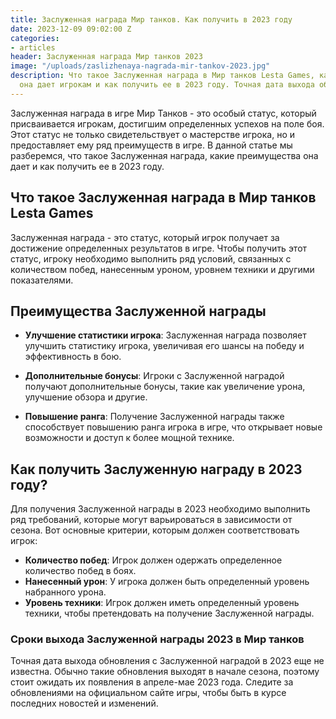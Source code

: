 ```yaml
---
title: Заслуженная награда Мир танков. Как получить в 2023 году
date: 2023-12-09 09:02:00 Z
categories:
- articles
header: Заслуженная награда Мир танков 2023
image: "/uploads/zaslizhenaya-nagrada-mir-tankov-2023.jpg"
description: Что такое Заслуженная награда в Мир танков Lesta Games, какие преимущества
  она дает игрокам и как получить ее в 2023 году. Точная дата выхода обновления...
---
```


Заслуженная награда в игре Мир Танков - это особый статус, который присваивается игрокам, достигшим определенных успехов на поле боя. Этот статус не только свидетельствует о мастерстве игрока, но и предоставляет ему ряд преимуществ в игре. В данной статье мы разберемся, что такое Заслуженная награда, какие преимущества она дает и как получить ее в 2023 году.

## Что такое Заслуженная награда в Мир танков Lesta Games

Заслуженная награда - это статус, который игрок получает за достижение определенных результатов в игре. Чтобы получить этот статус, игроку необходимо выполнить ряд условий, связанных с количеством побед, нанесенным уроном, уровнем техники и другими показателями.

## Преимущества Заслуженной награды

* **Улучшение статистики игрока**: Заслуженная награда позволяет улучшить статистику игрока, увеличивая его шансы на победу и эффективность в бою.

* **Дополнительные бонусы**: Игроки с Заслуженной наградой получают дополнительные бонусы, такие как увеличение урона, улучшение обзора и другие.

* **Повышение ранга**: Получение Заслуженной награды также способствует повышению ранга игрока в игре, что открывает новые возможности и доступ к более мощной технике.

## Как получить Заслуженную награду в 2023 году?

Для получения Заслуженной награды в 2023 необходимо выполнить ряд требований, которые могут варьироваться в зависимости от сезона. Вот основные критерии, которым должен соответствовать игрок:

* **Количество побед**: Игрок должен одержать определенное количество побед в боях.
* **Нанесенный урон**: У игрока должен быть определенный уровень набранного урона.
* **Уровень техники**: Игрок должен иметь определенный уровень техники, чтобы претендовать на получение Заслуженной награды.

### Сроки выхода Заслуженной награды 2023 в Мир танков

Точная дата выхода обновления с Заслуженной наградой в 2023 еще не известна. Обычно такие обновления выходят в начале сезона, поэтому стоит ожидать их появления в апреле-мае 2023 года. Следите за обновлениями на официальном сайте игры, чтобы быть в курсе последних новостей и изменений.